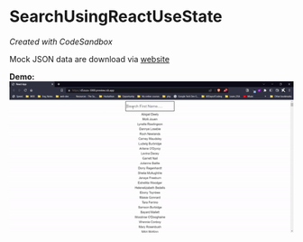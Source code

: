 # SearchUsingReactUseState

_Created with CodeSandbox_

Mock JSON data are download via [website](https://www.mockaroo.com/)

**Demo:**
![demo-gif](./demo.gif)
